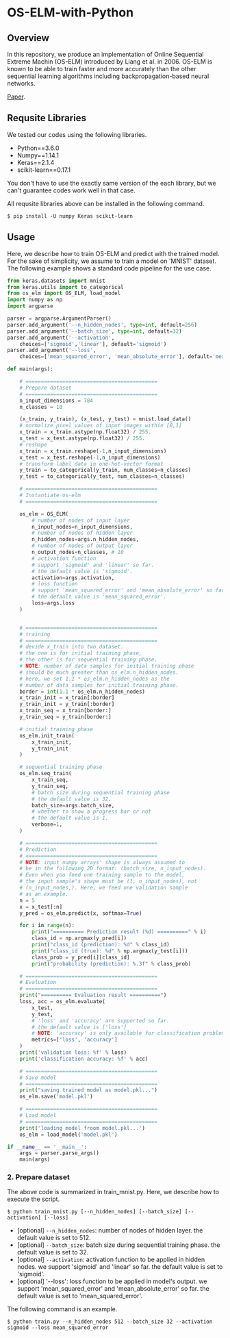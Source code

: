 # OS-ELM-with-Python

## Overview

In this repository, we produce an implementation of Online Sequential
Extreme Machin (OS-ELM) introduced by Liang et al. in 2006.
OS-ELM is known to be able to train faster and more accurately than
the other sequential learning algorithms including
backpropagation-based neural networks.

[Paper](http://citeseerx.ist.psu.edu/viewdoc/download?doi=10.1.1.217.1418&rep=rep1&type=pdf).

## Requsite Libraries

We tested our codes using the following libraries.

* Python==3.6.0
* Numpy==1.14.1
* Keras==2.1.4
* scikit-learn==0.17.1

You don't have to use the exactly same version of the each library,
but we can't guarantee codes work well in that case.

All requsite libraries above can be installed in the following command.

`$ pip install -U numpy Keras scikit-learn`

## Usage

Here, we describe how to train OS-ELM and predict with the trained model.  
For the sake of simplicity, we assume to train a model on 'MNIST' dataset.  
The following example shows a standard code pipeline for the use case.

```python
from keras.datasets import mnist
from keras.utils import to_categorical
from os_elm import OS_ELM, load_model
import numpy as np
import argparse

parser = argparse.ArgumentParser()
parser.add_argument('--n_hidden_nodes', type=int, default=256)
parser.add_argument('--batch_size', type=int, default=32)
parser.add_argument('--activation',
    choices=['sigmoid','linear'], default='sigmoid')
parser.add_argument('--loss',
    choices=['mean_squared_error', 'mean_absolute_error'], default='mean_squared_error')

def main(args):

    # ===========================================
    # Prepare dataset
    # ===========================================
    n_input_dimensions = 784
    n_classes = 10

    (x_train, y_train), (x_test, y_test) = mnist.load_data()
    # normalize pixel values of input images within [0,1]
    x_train = x_train.astype(np.float32) / 255.
    x_test = x_test.astype(np.float32) / 255.
    # reshape
    x_train = x_train.reshape(-1,n_input_dimensions)
    x_test = x_test.reshape(-1,n_input_dimensions)
    # transform label data in one-hot-vector format
    y_train = to_categorical(y_train, num_classes=n_classes)
    y_test = to_categorical(y_test, num_classes=n_classes)

    # ===========================================
    # Instantiate os-elm
    # ===========================================

    os_elm = OS_ELM(
        # number of nodes of input layer
        n_input_nodes=n_input_dimensions,
        # number of nodes of hidden layer
        n_hidden_nodes=args.n_hidden_nodes,
        # number of nodes of output layer
        n_output_nodes=n_classes, # 10
        # activation function
        # support 'sigmoid' and 'linear' so far.
        # the default value is 'sigmoid'.
        activation=args.activation,
        # loss function
        # support 'mean_squared_error' and 'mean_absolute_error' so far.
        # the default value is 'mean_squared_error'.
        loss=args.loss
    )


    # ===========================================
    # training
    # ===========================================
    # devide x_train into two dataset.
    # the one is for initial training phase,
    # the other is for sequential training phase.
    # NOTE: number of data samples for initial training phase
    # should be much greater than os_elm.n_hidden_nodes.
    # here, we set 1.1 * os_elm.n_hidden_nodes as the
    # number of data samples for initial training phase.
    border = int(1.1 * os_elm.n_hidden_nodes)
    x_train_init = x_train[:border]
    y_train_init = y_train[:border]
    x_train_seq = x_train[border:]
    y_train_seq = y_train[border:]

    # initial training phase
    os_elm.init_train(
        x_train_init,
        y_train_init
    )

    # sequential training phase
    os_elm.seq_train(
        x_train_seq,
        y_train_seq,
        # batch size during sequential training phase
        # the default value is 32.
        batch_size=args.batch_size,
        # whether to show a progress bar or not
        # the default value is 1.
        verbose=1,
    )

    # ===========================================
    # Prediction
    # ===========================================
    # NOTE: input numpy arrays' shape is always assumed to
    # be in the following 2D format: (batch_size, n_input_nodes).
    # Even when you feed one training sample to the model,
    # the input sample's shape must be (1, n_input_nodes), not
    # (n_input_nodes,). Here, we feed one validation sample
    # as an example.
    n = 5
    x = x_test[:n]
    y_pred = os_elm.predict(x, softmax=True)

    for i in range(n):
        print("========== Prediction result (%d) ==========" % i)
        class_id = np.argmax(y_pred[i])
        print("class_id (prediction): %d" % class_id)
        print("class_id (true): %d" % np.argmax(y_test[i]))
        class_prob = y_pred[i][class_id]
        print("probability (prediction): %.3f" % class_prob)

    # ===========================================
    # Evaluation
    # ===========================================
    print("========== Evaluation result ==========")
    loss, acc = os_elm.evaluate(
        x_test,
        y_test,
        # 'loss' and 'accuracy' are supported so far.
        # the default value is ['loss']
        # NOTE: 'accuracy' is only available for classification problems.
        metrics=['loss', 'accuracy']
    )
    print('validation loss: %f' % loss)
    print('classification accuracy: %f' % acc)

    # ===========================================
    # Save model
    # ===========================================
    print("saving trained model as model.pkl...")
    os_elm.save('model.pkl')

    # ===========================================
    # Load model
    # ===========================================
    print('loading model froom model.pkl...')
    os_elm = load_model('model.pkl')

if __name__ == '__main__':
    args = parser.parse_args()
    main(args)
```

### 2. Prepare dataset

The above code is summarized in train_mnist.py. Here, we describe how to
execute the script.

`$ python train_mnist.py [--n_hidden_nodes] [--batch_size] [--activation] [--loss]`

* [optional] `--n_hidden_nodes`: number of nodes of hidden layer.
the default value is set to 512.
* [optional] `--batch_size`: batch size during sequential training phase.
the default value is set to 32.
* [optional] `--activation`: activation function to be applied in hidden nodes.
we support 'sigmoid' and 'linear' so far. the default value is set to 'sigmoid'.
* [optional] '--loss': loss function to be applied in model's output.
we support 'mean_squared_error' and 'mean_absolute_error' so far.
the default value is set to 'mean_squared_error'.

The following command is an example.

`$ python train.py --n_hidden_nodes 512 --batch_size 32 --activation sigmoid --loss mean_squared_error`
